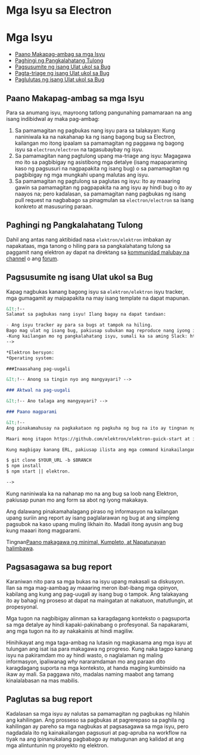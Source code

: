 # Mga Isyu sa Electron

# Mga Isyu

* [Paano Makapag-ambag sa mga Isyu](#how-to-contribute-in-issues)
* [Paghingi ng Pangkalahatang Tulong](#asking-for-general-help)
* [Pagsusumite ng isang Ulat ukol sa Bug](#submitting-a-bug-report)
* [Pagta-triage ng isang Ulat ukol sa Bug](#triaging-a-bug-report)
* [Paglulutas ng isang Ulat ukol sa Bug](#resolving-a-bug-report)

## Paano Makapag-ambag sa mga Isyu

Para sa anumang isyu, mayroong tatlong pangunahing pamamaraan na ang isang indibidwal ay maka pag-ambag:

1. Sa pamamagitan ng pagbukas nang isyu para sa talakayan: Kung naniniwala ka na nakahanap ka ng isang bagong bug sa Electron, kailangan mo itong ipaalam sa pamamagitan ng paggawa ng bagong isyu sa `electron/electron` na tagasubaybay ng isyu.
2. Sa pamamagitan nang pagtulong upang ma-triage ang isyu: Magagawa mo ito sa pagbibigay ng asistibong mga detalye (isang mapaparaming kaso ng pagsusuri na nagpapakita ng isang bug) o sa pamamagitan ng pagbibigay ng mga mungkahi upang malutas ang isyu.
3. Sa pamamagitan ng pagtulong sa paglutas ng isyu: Ito ay maaaring gawin sa pamamagitan ng pagpapakita na ang isyu ay hindi bug o ito ay naayos na; pero kadalasan, sa pamamagitan nang pagbukas ng isang pull request na nagbabago sa pinagmulan sa `electron/electron` sa isang konkreto at masusuring paraan.

## Paghingi ng Pangkalahatang Tulong

Dahil ang antas nang aktibidad nasa `elektron/elektron` imbakan ay napakataas, mga tanong o hiling para sa pangkalahatang tulong sa paggamit nang elektron ay dapat na direktang sa [kommunidad malubay na channel](https://atomio.slack.com) o ang [forum](https://discuss.atom.io/c/electron).

## Pagsusumite ng isang Ulat ukol sa Bug

Kapag nagbukas kanang bagong isyu sa `elektron/elektron` isyu tracker, mga gumagamit ay maipapakita na may isang template na dapat mapunan.

```markdown
&It;!--
Salamat sa pagbukas nang isyu! Ilang bagay na dapat tandaan:

- Ang isyu tracker ay para sa bugs at tampok na hiling.
Bago mag ulat ng isang bug, pakiusap subukan mag reproduce nang iyong isyu laban sa pinakabagong  bersyon ng Elektron.
-Kung kailangan mo ng pangkalahatang isyu, sumali ka sa aming Slack: http://atom-slack.herokuapp.com
-->

*Elektron bersyon:
*Operating system:

###Inaasahang pag-uugali

&It;!-- Anong sa tingin nyo ang mangyayari? -->

### Aktwal na pag-uugali

&It;!-- Ano talaga ang mangyayari? -->

### Paano magparami

&It;!--
Ang pinakamahusay na pagkakataon ng pagkuha ng bug na ito ay tingnan ng mabilis ay upang magbigay ng imbakan na maaring kopyahin at patakbuhin.

Maari mong itapon https://github.com/elektron/elektron-guick-start at isama ang link sa iyong pagbabago.

Kung magbigay kanang ERL, pakiusap ilista ang mga command kinakailangan upang i clone/setup/run your repo e.g.

$ git clone $YOUR_URL -b $BRANCH
$ npm install
$ npm start || elektron.

-->
```

Kung naniniwala ka na nahanap mo na ang bug sa loob nang Elektron, pakiusap punan mo ang form sa abot ng iyong makakaya.

Ang dalawang pinakamahalagang piraso ng informasyon na kailangan upang suriin ang report ay isang paglalarawan ng bug at ang simpleng pagsubok na kaso upang muling likhain ito. Madali itong ayusin ang bug kung maaari itong magparami.

Tingnan[Paano makagawa ng minimal, Kumpleto, at Napatunayan halimbawa](https://stackoverflow.com/help/mcve).

## Pagsasagawa sa bug report

Karaniwan nito para sa mga bukas na isyu upang makasali sa diskusyon. Ilan sa mga mag-aambag ay maaaring meron ibat-ibang mga opinyon, kabilang ang kung ang pag-uugali ay isang bug o tampok. Ang talakayang ito ay bahagi ng proseso at dapat na maingatan at nakatuon, matutlungin, at propesyonal.

Mga tugon na nagbibigay alinman sa karagdagang konteksto o pagsuporta sa mga detalye ay hindi kapaki-pakinabang o profesyonal. Sa napakarami, ang mga tugon na ito ay nakakainis at hindi magiliw.

Hinihikayat ang mga taga-ambag na lutasin ng magkasama ang mga isyu at tulungan ang isat isa para makagawa ng progreso. Kung naka tagpo kanang isyu na pakiramdam mo ay hindi wasto, o naglalaman ng maling informasyon, ipaliwanag *why* nararamdaman mo ang paraan dito karagdagang suporta na mga konteksto, at handa maging kumbinsido na ikaw ay mali. Sa paggawa nito, madalas naming maabot ang tamang kinalalabasan na mas mabilis.

## Paglutas sa bug report

Kadalasan sa mga isyu ay nalutas sa pamamagitan ng pagbukas ng hilahin ang kahilingan. Ang prosseso sa pagbukas at pagrerepaso sa paghila ng kahilingan ay pareho sa mga nagbukas at pagsasagawa sa mga isyu, pero nagdadala ito ng kainakailangan pagsusuri at pag-apruba na workflow na tiyak na ang ipinanukalang pagbabago ay matugunan ang kalidad at ang mga alintuntunin ng proyekto ng elektron.
